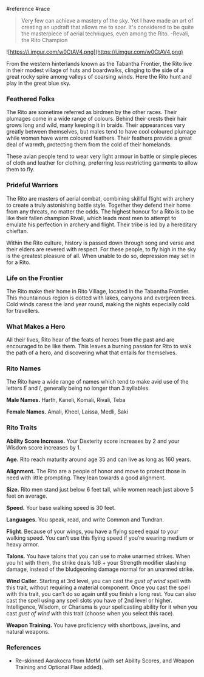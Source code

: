  #reference #race 

>Very few can achieve a mastery of the sky. Yet I have made an art of creating an updraft that allows me to soar. It's considered to be quite the masterpiece of aerial techniques, even among the Rito.
-Revali, the Rito Champion

![https://i.imgur.com/w0CtAV4.png](https://i.imgur.com/w0CtAV4.png)

From the western hinterlands known as the Tabantha Frontier, the Rito live in their modest village of huts and boardwalks, clinging to the side of a great rocky spire among valleys of coarsing winds. Here the Rito hunt and play in the great blue sky.

### Feathered Folks

The Rito are sometime referred as birdmen by the other races. Their plumages come in a wide range of colours. Behind their crests their hair grows long and wild, many keeping it in braids. Their appearances vary greatly between themselves, but males tend to have cool coloured plumage while women have warm coloured feathers. Their feathers provide a great deal of warmth, protecting them from the cold of their homelands.

These avian people tend to wear very light armour in battle or simple pieces of cloth and leather for clothing, preferring less restricting garments to allow them to fly.

### Prideful Warriors

The Rito are masters of aerial combat, combining skillful flight with archery to create a truly astonishing battle style. Together they defend their home from any threats, no matter the odds. The highest honour for a Rito is to be like their fallen champion Rivali, which leads most men to attempt to emulate his perfection in archery and flight. Their tribe is led by a hereditary chieftan.

Within the Rito culture, history is passed down through song and verse and their elders are revered with respect. For these people, to fly high in the sky is the greatest pleasure of all. When unable to do so, depression may set in for a Rito.

### Life on the Frontier

The Rito make their home in Rito Village, located in the Tabantha Frontier. This mountainous region is dotted with lakes, canyons and evergreen trees. Cold winds caress the land year round, making the nights especially cold for travellers.

### What Makes a Hero

All their lives, Rito hear of the feats of heroes from the past and are encouraged to be like them. This leaves a burning passion for Rito to walk the path of a hero, and discovering what that entails for themselves.

### Rito Names

The Rito have a wide range of names which tend to make avid use of the letters _E_ and _I_, generally being no longer than 3 syllables.

**Male Names.** Harth, Kaneli, Komali, Rivali, Teba

**Female Names.** Amali, Kheel, Laissa, Medli, Saki

### Rito Traits

**Ability Score Increase.** Your Dexterity score increases by 2 and your Wisdom score increases by 1.

**Age.** Rito reach maturity around age 35 and can live as long as 160 years.

**Alignment.** The Rito are a people of honor and move to protect those in need with little prompting. They lean towards a good alignment.

**Size.** Rito men stand just below 6 feet tall, while women reach just above 5 feet on average.

**Speed.** Your base walking speed is 30 feet.

**Languages.** You speak, read, and write Common and Tundran.

**Flight**. Because of your wings, you have a flying speed equal to your walking speed. You can’t use this flying speed if you’re wearing medium or heavy armor.

**Talons**. You have talons that you can use to make unarmed strikes. When you hit with them, the strike deals 1d6 + your Strength modifier slashing damage, instead of the bludgeoning damage normal for an unarmed strike.

**Wind Caller**. Starting at 3rd level, you can cast the *gust of wind* spell with this trait, without requiring a material component. Once you cast the spell with this trait, you can’t do so again until you finish a long rest. You can also cast the spell using any spell slots you have of 2nd level or higher. Intelligence, Wisdom, or Charisma is your spellcasting ability for it when you cast *gust of wind* with this trait (choose when you select this race).

**Weapon Training.** You have proficiency with shortbows, javelins, and natural weapons.

### References

* Re-skinned Aarakocra from MotM (with set Ability Scores, and Weapon Training and Optional Flaw added).

